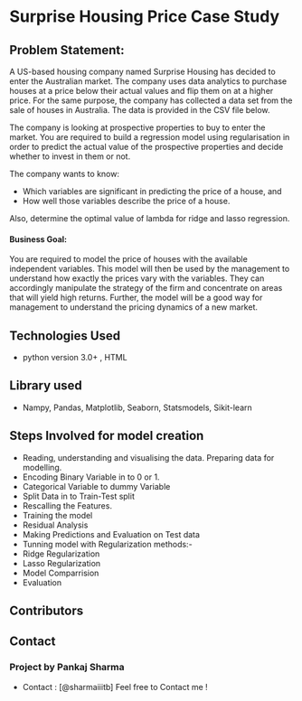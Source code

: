 # Surprise Housing Price Case Study 

## Problem Statement:

A US-based housing company named Surprise Housing has decided to enter the Australian market. The company uses data analytics to purchase houses at a price below their actual values and flip them on at a higher price. For the same purpose, the company has collected a data set from the sale of houses in Australia. The data is provided in the CSV file below.

The company is looking at prospective properties to buy to enter the market. You are required to build a regression model using regularisation in order to predict the actual value of the prospective properties and decide whether to invest in them or not.

The company wants to know:

<ul>
	<li>Which variables are significant in predicting the price of a house, and</li>
	<li>How well those variables describe the price of a house.</li>
</ul>	

Also, determine the optimal value of lambda for ridge and lasso regression.

#### Business Goal:
You are required to model the price of houses with the available independent variables. This model will then be used by the management to understand how exactly the prices vary with the variables. They can accordingly manipulate the strategy of the firm and concentrate on areas that will yield high returns. Further, the model will be a good way for management to understand the pricing dynamics of a new market. 

## Technologies Used

- python version 3.0+ , HTML

## Library used 

- Nampy, Pandas, Matplotlib, Seaborn, Statsmodels, Sikit-learn



## Steps Involved for model creation

- Reading, understanding and visualising the data.
 Preparing data for modelling.
- Encoding Binary Variable in to 0 or 1.
- Categorical Variable to dummy Variable
- Split Data in to Train-Test split
- Rescalling the Features.
- Training the model
- Residual Analysis
- Making Predictions and Evaluation on Test data
- Tunning model with Regularization methods:-
- Ridge Regularization
- Lasso Regularization
- Model Comparrision
- Evaluation
</ul>

## Contributors
## Contact
### Project by Pankaj Sharma
- Contact : [@sharmaiiitb] Feel free to Contact me !
